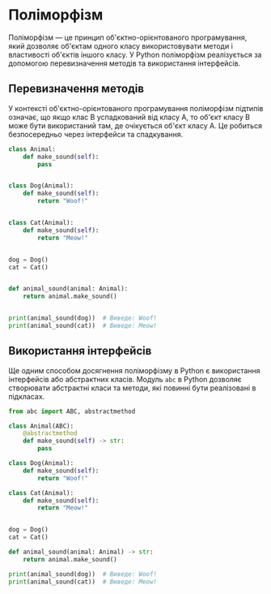 # Поліморфізм

Поліморфізм — це принцип об'єктно-орієнтованого програмування, який дозволяє об'єктам одного класу використовувати методи і властивості об'єктів іншого класу. У Python поліморфізм реалізується за допомогою перевизначення методів та використання інтерфейсів.

## Перевизначення методів

У контексті об'єктно-орієнтованого програмування поліморфізм підтипів означає, що якщо клас B успадкований від класу A, то об'єкт класу B може бути використаний там, де очікується об'єкт класу A. Це робиться безпосередньо через інтерфейси та спадкування.

```py
class Animal:
    def make_sound(self):
        pass


class Dog(Animal):
    def make_sound(self):
        return "Woof!"


class Cat(Animal):
    def make_sound(self):
        return "Meow!"


dog = Dog()
cat = Cat()


def animal_sound(animal: Animal):
    return animal.make_sound()


print(animal_sound(dog))  # Виведе: Woof!
print(animal_sound(cat))  # Виведе: Meow!
```

## Використання інтерфейсів

Ще одним способом досягнення поліморфізму в Python є використання інтерфейсів або абстрактних класів. Модуль `abc` в Python дозволяє створювати абстрактні класи та методи, які повинні бути реалізовані в підкласах.

```py
from abc import ABC, abstractmethod

class Animal(ABC):
    @abstractmethod
    def make_sound(self) -> str:
        pass

class Dog(Animal):
    def make_sound(self):
        return "Woof!"

class Cat(Animal):
    def make_sound(self):
        return "Meow!"


dog = Dog()
cat = Cat()

def animal_sound(animal: Animal) -> str:
    return animal.make_sound()

print(animal_sound(dog))  # Виведе: Woof!
print(animal_sound(cat))  # Виведе: Meow!
```
